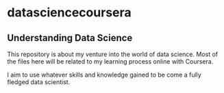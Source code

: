 # datasciencecoursera

## Understanding Data Science

This repository is about my venture into the world of data science. Most of the files here will be related to my learning process online with Coursera.

I aim to use whatever skills and knowledge gained to be come a fully fledged data scientist.
